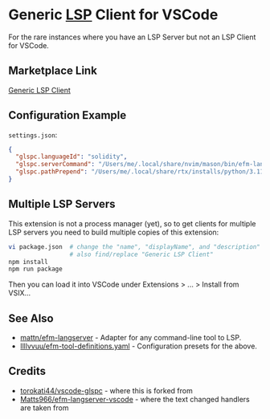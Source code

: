 # Generic [LSP](https://microsoft.github.io/language-server-protocol/) Client for VSCode

For the rare instances where you have an LSP Server but not an LSP Client for VSCode.

## Marketplace Link
[Generic LSP Client](https://marketplace.visualstudio.com/items?itemName=llllvvuu.llllvvuu-glspc)

## Configuration Example

`settings.json`:
```json
{
  "glspc.languageId": "solidity",
  "glspc.serverCommand": "/Users/me/.local/share/nvim/mason/bin/efm-langserver",
  "glspc.pathPrepend": "/Users/me/.local/share/rtx/installs/python/3.11.4/bin:/Users/me/.local/share/rtx/installs/node/20.3.1/bin",
}
```

## Multiple LSP Servers

This extension is not a process manager (yet), so to get clients for multiple LSP servers you need to build multiple copies of this extension:

```sh
vi package.json  # change the "name", "displayName", and "description" fields
                 # also find/replace "Generic LSP Client"
npm install
npm run package
```

Then you can load it into VSCode under Extensions > ... > Install from VSIX...

## See Also
* [mattn/efm-langserver](https://github.com/mattn/efm-langserver) - Adapter for any command-line tool to LSP.
* [llllvvuu/efm-tool-definitions.yaml](https://github.com/llllvvuu/efm-tool-definitions.yaml) - Configuration presets for the above.

## Credits
* [torokati44/vscode-glspc](https://gitlab.com/torokati44/vscode-glspc) - where this is forked from
* [Matts966/efm-langserver-vscode](https://github.com/Matts966/efm-langserver-vscode) - where the text changed handlers are taken from

